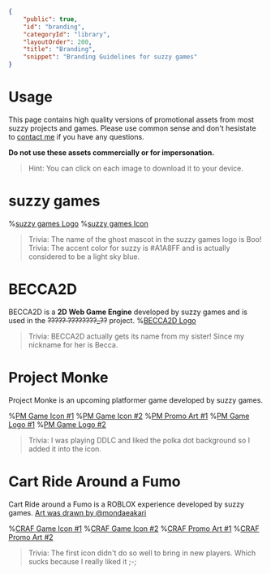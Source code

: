```json
{
    "public": true,
    "id": "branding",
    "categoryId": "library",
    "layoutOrder": 200,
    "title": "Branding",
    "snippet": "Branding Guidelines for suzzy games"
}
```
# Usage
This page contains high quality versions of promotional assets from most suzzy projects and games.
Please use common sense and don't hesistate to [contact me](mailto:bakonpancakz@suzzy.games) if you have any questions.

**Do not use these assets commercially or for impersonation.**

> Hint: You can click on each image to download it to your device.

# suzzy games
%[suzzy games Logo](/assets/articles/library/branding/suzzy/suzzy-logo.png)
%[suzzy games Icon](/assets/articles/library/branding/suzzy/suzzy-icon.png)

> Trivia: The name of the ghost mascot in the suzzy games logo is Boo!
> Trivia: The accent color for suzzy is #A1A8FF and is actually considered to be a light sky blue.

# BECCA2D
BECCA2D is a **2D Web Game Engine** developed by suzzy games and is used in the ~~????? ????????_??~~ project.
%[BECCA2D Logo](/assets/articles/library/branding/becca/BeccaLogo.svg)

> Trivia: BECCA2D actually gets its name from my sister! Since my nickname for her is Becca.

# Project Monke
Project Monke is an upcoming platformer game developed by suzzy games.

%[PM Game Icon #1](/assets/articles/library/branding/pm/pm-icon-1.png)
%[PM Game Icon #2](/assets/articles/library/branding/pm/pm-icon-2.png)
%[PM Promo Art #1](/assets/articles/library/branding/pm/pm-promo-1.png)
%[PM Game Logo #1](/assets/articles/library/branding/pm/pm-logo-1.png)
%[PM Game Logo #2](/assets/articles/library/branding/pm/pm-logo-2.png)

> Trivia: I was playing DDLC and liked the polka dot background so I added it into the icon.

# Cart Ride Around a Fumo
Cart Ride around a Fumo is a ROBLOX experience developed by suzzy games.
[Art was drawn by @mondaeakari](https://twitter.com/MondaeAkari)

%[CRAF Game Icon #1](/assets/articles/library/branding/craf/craf-icon-1.png)
%[CRAF Game Icon #2](/assets/articles/library/branding/craf/craf-icon-2.png)
%[CRAF Promo Art #1](/assets/articles/library/branding/craf/craf-promo-1.png)
%[CRAF Promo Art #2](/assets/articles/library/branding/craf/craf-promo-2.png)

> Trivia: The first icon didn't do so well to bring in new players. Which sucks because I really liked it ;-;